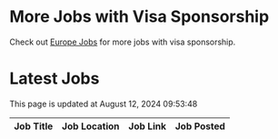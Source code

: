 # More Jobs with Visa Sponsorship

Check out [Europe Jobs](https://github.com/sureshparimi/europejobs#latest-jobs) for more jobs with visa sponsorship.

# Latest Jobs

This page is updated at August 12, 2024 09:53:48

| Job Title | Job Location | Job Link | Job Posted |
| --- | --- | --- | --- |
